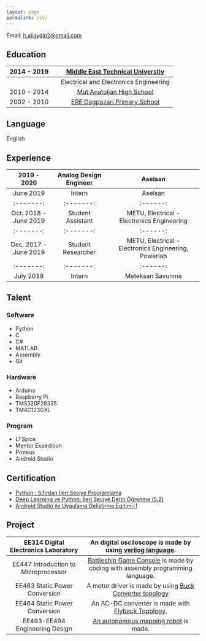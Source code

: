 ```yaml
---
layout: page
permalink: /cv/
---
```


Email: [h.aliaydin2@gmail.com](mailto:h.aliaydin2@gmail.com)

## Education

|2014 - 2019 |  | [Middle East Technical Universtiy](https://eee.metu.edu.tr/)|
| :-------: | :-------:  | :-------: |
| | | Electrical and Electronics Engineering|           
|2010 - 2014| | [Mut Anatolian High School](http://mutanadolu.meb.k12.tr/)|
|2002 - 2010| |[ERE Dagpazari Primary School](http://eredagpazariilkokulu-ortaokulu.meb.k12.tr/)|

## Language

English

## Experience 

| 2019 - 2020 | Analog Design Engineer | Aselsan |
| :-------: | :-------: | :------: |
| June 2019 | Intern | Aselsan | 
| :-------: | :-------: | :------: |
|Oct. 2018 - June 2019|Student Assistant |  METU, Electrical - Electronics Engineering|
| :-------: | :-------: | :------: |
|Dec. 2017 - June 2019 | Student Researcher| METU, Electrical - Electronics Engineering, Powerlab|
| :-------: | :-------: | :------: |
|July 2018| Intern | Meteksan Savunma|

## Talent

### Software
- Python
- C
- C#
- MATLAB
- Assembly
- Git

### Hardware
- Arduino
- Raspberry Pi
- TMS320F28335
- TM4C123GXL

### Program
- LTSpice
- Mentor Expedition
- Proteus
- Android Studio

## Certification
- [Python : Sıfırdan İleri Seviye Programlama](https://www.udemy.com/certificate/UC-OEFPU7XA/)
- [Deep Learning ve Python: İleri Seviye Derin Öğrenme (5.2)](https://www.udemy.com/certificate/UC-JJDMX7S0/)
- [Android Studio ile Uygulama Gelistirme Egitimi-1](https://www.udemy.com/certificate/UC-K2WTT338/)

## Project

|EE314 Digital Electronics Laboratory| An digital osciloscope is made by using [verilog language](https://github.com/aliaydin96/proje).|
| :------: | :-------: |
|EE447 Introduction to Microprocessor |  [Battleship Game Console](https://github.com/aliaydin96/Battleship_Game_Console) is made by coding with assembly programming language. |
|EE463 Static Power Conversion| A motor driver is made by using [Buck Converter topology](https://github.com/nailtosun/EE-463-Hardware-Project)|
|EE464 Static Power Conversion|An AC-DC converter is made with [Flyback Topology](https://github.com/aliaydin96/EE464_Hardware_Project).|
|EE493-EE494 Engineering Design|[An autonomous mapping robot](https://github.com/aliaydin96/EngineeringDesign) is made.|








